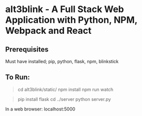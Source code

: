 # alt3blink - A Full Stack Web Application with Python, NPM, Webpack and React

## Prerequisites

Must have installed; pip, python, flask, npm, blinkstick

## To Run:

> cd alt3blink/static/
> npm install
> npm run watch

> pip install flask
> cd ../server
> python server.py

In a web browser: localhost:5000